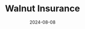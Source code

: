---  
layout: startup_page  
title: "Walnut Insurance"  
id: "gowalnut.com"  
permalink: "/walnutinsurancegowalnut.com08082024/"  
website: "https://www.gowalnut.com"  
funding_round: ""  
funding_amount: "$4.6M"  
investors: "NAventures, National Bank of Canada’s corporate venture capital arm, TELUS Global Ventures, Diagram Ventures, Portage, Highline Beta"  
about: "Walnut Insurance revolutionizes insurance distribution by embedding insurance products directly into partner platforms. Their technology platform streamlines the process, reducing marketing costs and providing tailored insurance products to consumers when and where they need them. This benefits insurers, brokers, and consumers alike."  
markets: "Insurance, Fintech, Embedded Software, Financial Services"  
hq: "Toronto, Ontario, Canada"  
founded_year: "2020"  
linkedin: "https://www.linkedin.com/company/gowalnut"  
twitter: "https://x.com/getwalnut"  
instagram: ""  
facebook: "https://www.facebook.com/getwalnut"  
crunchbase: "https://www.crunchbase.com/organization/walnut-insurance"  
pitchbook: "https://pitchbook.com/profiles/company/463359-16"  

date_display: "08-Aug-2024"  
date: "2024-08-08"

# SEO Optimization  
meta_title: "Walnut Insurance -  Funding ($4.6M)"  
meta_description: "Walnut Insurance, Walnut Insurance revolutionizes insurance distribution by embedding insurance products directly into partner platforms. Their technology platform stre..."  
meta_keywords: "Walnut Insurance, Insurance, Fintech, Embedded Software, Financial Services,  funding"  
canonical_url: "https://startup.projectstartups.com/walnutinsurancegowalnut.com08082024/"  
---